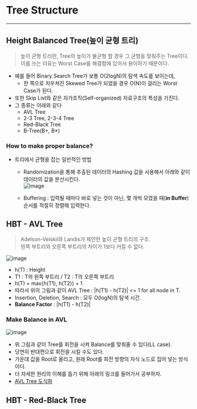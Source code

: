 # Tree Structure
---
## Height Balanced Tree(높이 균형 트리)
> 높이 균형 트리란, Tree의 높이가 불균형 할 경우 그 균형을 맞춰주는 Tree이다.  
> 이를 쓰는 이유는 Worst Case를 해결함에 있어서 용이하기 때문이다.  
- 예를 들어 Binary Search Tree가 보통 O(2logN)의 탐색 속도를 보이는데,
  - 한 쪽으로 치우쳐진 Skewed Tree가 되었을 경우 O(N)이 걸리는 Worst Case가 된다.
- 또한 Skip List와 같은 자가조직(Self-organized) 자료구조의 특성을 가진다.
- 그 종류는 아래와 같다
  - AVL Tree
  - 2-3 Tree, 2-3-4 Tree
  - Red-Black Tree
  - B-Tree(B+, B*)

### How to make proper balance?
- 트리에서 균형을 잡는 일반적인 방법
  - Randomization을 통해 추출된 데이터의 Hashing 값을 사용해서 아래와 같이 데이터의 값을 분산시킨다.  
  ![image](https://user-images.githubusercontent.com/71700079/144435743-5e3171c3-f8b3-440f-a161-892aebd43386.png)  
  
  - Buffering : 입력될 때마다 바로 넣는 것이 아닌, 몇 개씩 모였을 때(__in Buffer__) 순서를 적절히 정렬해 입력한다.

## HBT - AVL Tree
> Adelson-Velskii와 Landis가 제안한 높이 균형 트리의 구조.  
> 왼쪽 부트리와 오른쪽 부트리의 차이가 1보다 커질 수 없다.  

![image](https://user-images.githubusercontent.com/71700079/144436693-bb1203c3-dc74-4085-8896-f38014f6c7cd.png)  

- h(T) : Height
- T1 : T의 왼쪽 부트리 / T2 : T의 오른쪽 부트리
- h(T) = max{h(T1), h(T2)} + 1
- 따라서 위의 그림과 같이 AVL Tree : |h(T1) - h(T2)| <= 1 for all node in T.
- Insertion, Deletion, Search : 모두 O(logN)의 탐색 시간.
- __Balance Factor__ : |h(T1) - h(T2)|

### Make Balance in AVL  

![image](https://user-images.githubusercontent.com/71700079/144438651-791e3921-7f3d-49df-81ff-4443753930f2.png)  
- 위 그림과 같이 Tree를 회전을 시켜 Balance를 맞춰줄 수 있다(LL case).
- 당연히 반대편으로 회전을 시킬 수도 있다.
- 가운데 값을 Root로 올리고, 원래 Root를 회전 방향의 자식 노드로 집어 넣는 방식이다.
- 더 자세한 원리의 이해를 돕기 위해 아래의 링크를 들어가서 공부하자.
- [AVL Tree 도식화](https://github.com/Jinseop-Sim/PNU-Algorithm-Study/blob/main/TIP/AVL%20Tree%20%EB%8F%84%EC%8B%9D%ED%99%94.md)

## HBT - Red-Black Tree
